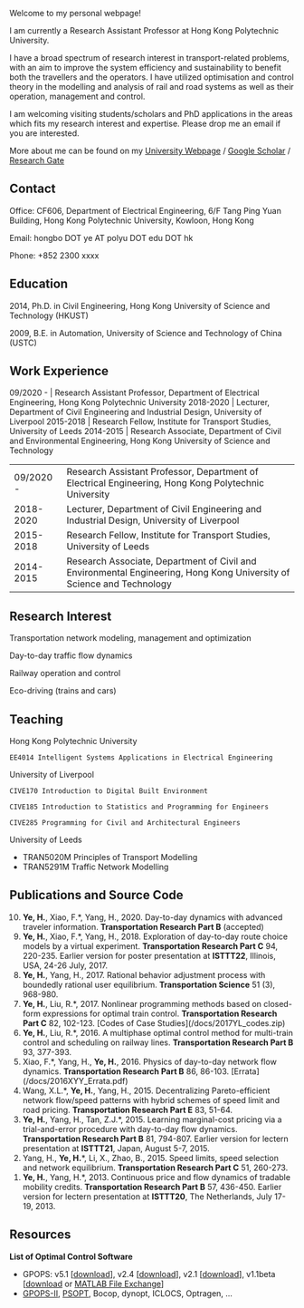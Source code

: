 
Welcome to my personal webpage!

I am currently a Research Assistant Professor at Hong Kong Polytechnic University.

I have a broad spectrum of research interest in transport-related problems, with an aim to improve the system efficiency and sustainability to benefit both the travellers and the operators.  I have utilized optimisation and control theory in the modelling and analysis of rail and road systems as well as their operation, management and control.

I am welcoming visiting students/scholars and PhD applications in the areas which fits my research interest and expertise. Please drop me an email if you are interested.

More about me can be found on my [University Webpage](http://www.ee.polyu.edu.hk) / [Google Scholar](https://scholar.google.com/citations?user=6LrbJcYAAAAJ) / [Research Gate](https://www.researchgate.net/profile/Hongbo_Ye)

## Contact

Office: CF606, Department of Electrical Engineering, 6/F Tang Ping Yuan Building, Hong Kong Polytechnic University, Kowloon, Hong Kong

Email: hongbo DOT ye AT polyu DOT edu DOT hk

Phone: +852 2300 xxxx

    
## Education

2014, Ph.D. in Civil Engineering, Hong Kong University of Science and Technology (HKUST)

2009, B.E. in Automation, University of Science and Technology of China (USTC)

## Work Experience

 09/2020 - | Research Assistant Professor, Department of Electrical Engineering, Hong Kong Polytechnic University 
 2018-2020 | Lecturer, Department of Civil Engineering and Industrial Design, University of Liverpool 
 2015-2018 | Research Fellow, Institute for Transport Studies, University of Leeds 
 2014-2015 | Research Associate, Department of Civil and Environmental Engineering, Hong Kong University of Science and Technology

<table style="width:100%">
  <tr>
    <td> 09/2020 - </th>
    <td> Research Assistant Professor, Department of Electrical Engineering, Hong Kong Polytechnic University </th>
  </tr>
  <tr>
    <td> 2018-2020 </td>
    <td> Lecturer, Department of Civil Engineering and Industrial Design, University of Liverpool </td>
  </tr>
  <tr>
    <td> 2015-2018 </td>
    <td> Research Fellow, Institute for Transport Studies, University of Leeds </td>
  </tr>
  <tr>
    <td> 2014-2015 </td>
    <td> Research Associate, Department of Civil and Environmental Engineering, Hong Kong University of Science and Technology </td>
  </tr>
</table>

## Research Interest

Transportation network modeling, management and optimization

Day-to-day traffic flow dynamics

Railway operation and control

Eco-driving (trains and cars)

## Teaching

Hong Kong Polytechnic University

    EE4014 Intelligent Systems Applications in Electrical Engineering

University of Liverpool
    
    CIVE170 Introduction to Digital Built Environment
    
    CIVE185 Introduction to Statistics and Programming for Engineers
    
    CIVE285 Programming for Civil and Architectural Engineers

University of Leeds
- TRAN5020M Principles of Transport Modelling
- TRAN5291M Traffic Network Modelling

## Publications and Source Code
<ol reversed>
    <li><b>Ye, H.</b>, Xiao, F.*, Yang, H., 2020. Day-to-day dynamics with advanced traveler information. <b>Transportation Research Part B</b> (accepted)</li>
    <li><b>Ye, H.</b>, Xiao, F.*, Yang, H., 2018. Exploration of day-to-day route choice models by a virtual experiment. <b>Transportation Research Part C</b> 94, 220-235. Earlier version for poster presentation at <b> ISTTT22</b>, Illinois, USA, 24-26 July, 2017.</li>
    <li><b>Ye, H.</b>, Yang, H., 2017. Rational behavior adjustment process with boundedly rational user equilibrium. <b>Transportation Science</b> 51 (3), 968-980. </li>
    <li><b>Ye, H.</b>, Liu, R.*, 2017. Nonlinear programming methods based on closed-form expressions for optimal train control. <b>Transportation Research Part C</b> 82, 102-123. [Codes of Case Studies](/docs/2017YL_codes.zip)</li>
    <li><b>Ye, H.</b>, Liu, R.*, 2016. A multiphase optimal control method for multi-train control and scheduling on railway lines. <b> Transportation Research Part B</b> 93, 377-393.</li>
    <li>Xiao, F.*, Yang, H., <b>Ye, H.</b>, 2016. Physics of day-to-day network flow dynamics. <b>Transportation Research Part B</b> 86, 86-103. [Errata](/docs/2016XYY_Errata.pdf)</li>
    <li>Wang, X.L.*, <b>Ye, H.</b>, Yang, H., 2015. Decentralizing Pareto-efficient network flow/speed patterns with hybrid schemes of speed limit and road pricing. <b>Transportation Research Part E</b> 83, 51-64.</li>
    <li><b>Ye, H.</b>, Yang, H., Tan, Z.J.*, 2015. Learning marginal-cost pricing via a trial-and-error procedure with day-to-day flow dynamics. <b>Transportation Research Part B</b> 81, 794-807. Earlier version for lectern presentation at <b>ISTTT21</b>, Japan, August 5-7, 2015.</li>
    <li>Yang, H., <strong>Ye, H.</strong>*, Li, X., Zhao, B., 2015. Speed limits, speed selection and network equilibrium. <b>Transportation Research Part C</b> 51, 260-273.</li>
    <li><strong>Ye, H.</strong>, Yang, H.*, 2013. Continuous price and flow dynamics of tradable mobility credits. <b>Transportation Research Part B</b> 57, 436-450. Earlier version for lectern presentation at <b>ISTTT20</b>, The Netherlands, July 17-19, 2013.</li>
</ol>

## Resources

**List of Optimal Control Software**
- GPOPS: v5.1 [[download](docs/GPOPS/gpops51.zip)], v2.4 [[download](docs/GPOPS/gpops24.zip)], v2.1 [[download](docs/GPOPS/gpops21.tgz)], v1.1beta [[download](docs/GPOPS/gpops1-1beta.zip) or [MATLAB File Exchange](http://mathworks.com/matlabcentral/fileexchange/21729-gpops)]
- [GPOPS-II](http://www.gpops2.com/), [PSOPT](http://www.psopt.org), Bocop, dynopt, ICLOCS, Optragen, ...
